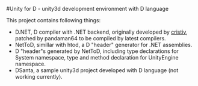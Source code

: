 #Unity for D - unity3d development environment with D language

This project contains following things:
- D.NET, D compiler with .NET backend, originally developed by [cristiv](https://dnet.codeplex.com/), patched by pandaman64 to be compiled by latest compilers.
- NetToD, simillar with htod, a D "header" generator for .NET assemblies.
- D "header"s generated by NetToD, including type declarations for System namespace, type and method declaration for UnityEngine namespace.
- DSanta, a sample unity3d project developed with D language (not working currently).
